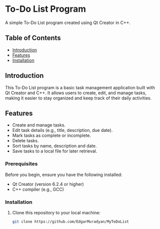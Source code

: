 # To-Do List Program

A simple To-Do List program created using Qt Creator in C++.

## Table of Contents

- [Introduction](#introduction)
- [Features](#features)
- [Installation](#installation)


## Introduction

This To-Do List program is a basic task management application built with Qt Creator and C++. It allows users to create, edit, and manage tasks, making it easier to stay organized and keep track of their daily activities.

## Features

- Create and manage tasks.
- Edit task details (e.g., title, description, due date).
- Mark tasks as complete or incomplete.
- Delete tasks.
- Sort tasks by name, description and date.
- Save tasks to a local file for later retrieval.

### Prerequisites

Before you begin, ensure you have the following installed:

- Qt Creator (version 6.2.4 or higher)
- C++ compiler (e.g., GCC)

### Installation

1. Clone this repository to your local machine:

   ```bash
   git clone https://github.com/EdgarMuradyan/MyToDoList
   
